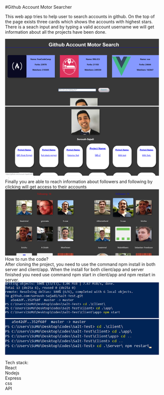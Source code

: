#Github Account Motor Searcher

This web app tries to help user to search accounts in github. On the top of the page exists three cards which shows the accounts with highest stars.</br>
There is a seach input and by typing a valid account username we will get information about all the projects have been done.</br>

![](img/newScreenshot.png)
![](img/newScreenshot2.png)
Finally you are able to reach information about followers and following by clicking will get access to their accounts</br>
![](img/newScreenshot3.png) </br>
How to run the code? </br>
After cloning the project, you need to use the command npm install in both server and client/app. When the install for both client/app and server finished you need use command npm start in client/app and npm restart in server.
![](img/Screenshot3.png) </br>
![](img/Screenshot4.png)

Tech stack:</br>
React</br>
Nodejs</br>
Express</br>
css</br>
API
